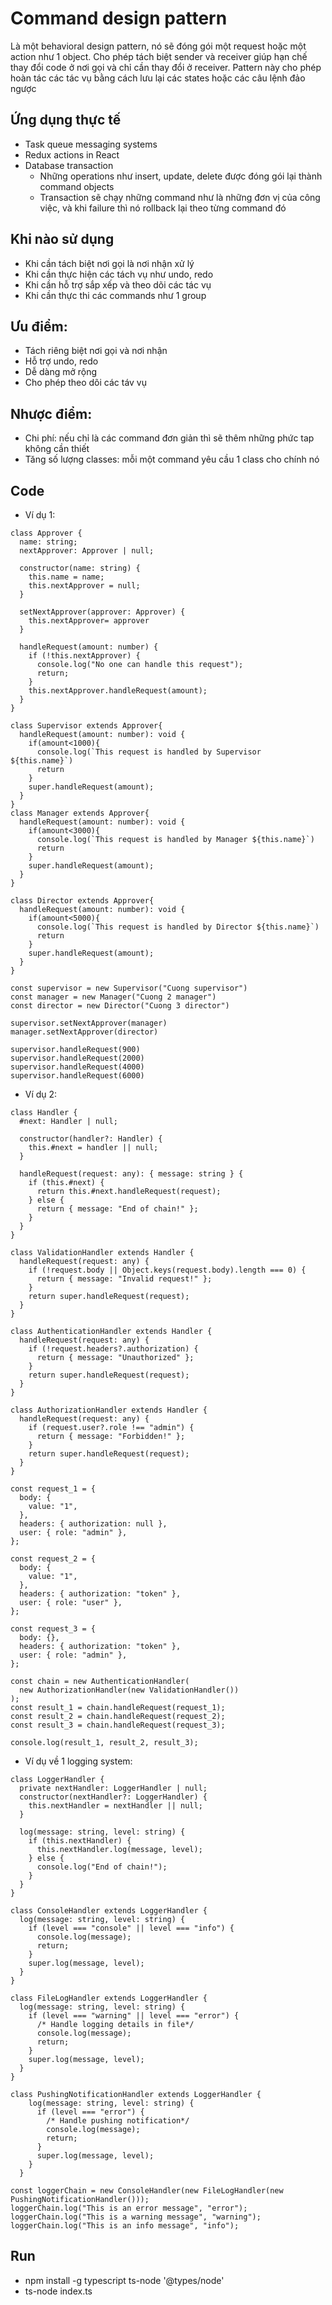 # Command design pattern
Là một behavioral design pattern, nó sẽ đóng gói một request hoặc một action như 1 object. Cho phép tách biệt sender và receiver giúp hạn chế thay đổi code ở nơi gọi và chỉ cần thay đổi ở receiver. Pattern này cho phép hoàn tác các tác vụ bằng cách lưu lại các states hoặc các câu lệnh đảo ngược

## Ứng dụng thực tế
- Task queue messaging systems
- Redux actions in React
- Database transaction
  - Những operations như insert, update, delete được đóng gói lại thành command objects
  - Transaction sẽ chạy những command như là những đơn vị của công việc, và khi failure thì nó rollback lại theo từng command đó

## Khi nào sử dụng
- Khi cần tách biệt nơi gọi là nơi nhận xử lý
- Khi cần thực hiện các tách vụ như undo, redo
- Khi cần hỗ trợ sắp xếp và theo dõi các tác vụ
- Khi cần thực thi các commands như 1 group

## Ưu điểm:
- Tách riêng biệt nơi gọi và nơi nhận 
- Hỗ trợ undo, redo
- Dễ dàng mở rộng
- Cho phép theo dõi các táv vụ

## Nhược điểm:
- Chi phí: nếu chỉ là các command đơn giản thì sẽ thêm những phức tap không cần thiết
- Tăng số lượng classes: mỗi một command yêu cầu 1 class cho chính nó

## Code
- Ví dụ 1:
```
class Approver {
  name: string;
  nextApprover: Approver | null;

  constructor(name: string) {
    this.name = name;
    this.nextApprover = null;
  }

  setNextApprover(approver: Approver) {
    this.nextApprover= approver
  }

  handleRequest(amount: number) {
    if (!this.nextApprover) {
      console.log("No one can handle this request");
      return;
    }
    this.nextApprover.handleRequest(amount);
  }
}

class Supervisor extends Approver{
  handleRequest(amount: number): void {
    if(amount<1000){
      console.log(`This request is handled by Supervisor ${this.name}`)
      return
    }
    super.handleRequest(amount);
  }
}
class Manager extends Approver{
  handleRequest(amount: number): void {
    if(amount<3000){
      console.log(`This request is handled by Manager ${this.name}`)
      return
    }
    super.handleRequest(amount);
  }
}

class Director extends Approver{
  handleRequest(amount: number): void {
    if(amount<5000){
      console.log(`This request is handled by Director ${this.name}`)
      return
    }
    super.handleRequest(amount);
  }
}

const supervisor = new Supervisor("Cuong supervisor")
const manager = new Manager("Cuong 2 manager")
const director = new Director("Cuong 3 director")

supervisor.setNextApprover(manager)
manager.setNextApprover(director)

supervisor.handleRequest(900)
supervisor.handleRequest(2000)
supervisor.handleRequest(4000)
supervisor.handleRequest(6000)

```
- Ví dụ 2:
```
class Handler {
  #next: Handler | null;

  constructor(handler?: Handler) {
    this.#next = handler || null;
  }

  handleRequest(request: any): { message: string } {
    if (this.#next) {
      return this.#next.handleRequest(request);
    } else {
      return { message: "End of chain!" };
    }
  }
}

class ValidationHandler extends Handler {
  handleRequest(request: any) {
    if (!request.body || Object.keys(request.body).length === 0) {
      return { message: "Invalid request!" };
    }
    return super.handleRequest(request);
  }
}

class AuthenticationHandler extends Handler {
  handleRequest(request: any) {
    if (!request.headers?.authorization) {
      return { message: "Unauthorized" };
    }
    return super.handleRequest(request);
  }
}

class AuthorizationHandler extends Handler {
  handleRequest(request: any) {
    if (request.user?.role !== "admin") {
      return { message: "Forbidden!" };
    }
    return super.handleRequest(request);
  }
}

const request_1 = {
  body: {
    value: "1",
  },
  headers: { authorization: null },
  user: { role: "admin" },
};

const request_2 = {
  body: {
    value: "1",
  },
  headers: { authorization: "token" },
  user: { role: "user" },
};

const request_3 = {
  body: {},
  headers: { authorization: "token" },
  user: { role: "admin" },
};

const chain = new AuthenticationHandler(
  new AuthorizationHandler(new ValidationHandler())
);
const result_1 = chain.handleRequest(request_1);
const result_2 = chain.handleRequest(request_2);
const result_3 = chain.handleRequest(request_3);

console.log(result_1, result_2, result_3);

```
- Ví dụ về 1 logging system:
```
class LoggerHandler {
  private nextHandler: LoggerHandler | null;
  constructor(nextHandler?: LoggerHandler) {
    this.nextHandler = nextHandler || null;
  }

  log(message: string, level: string) {
    if (this.nextHandler) {
      this.nextHandler.log(message, level);
    } else {
      console.log("End of chain!");
    }
  }
}

class ConsoleHandler extends LoggerHandler {
  log(message: string, level: string) {
    if (level === "console" || level === "info") {
      console.log(message);
      return;
    }
    super.log(message, level);
  }
}

class FileLogHandler extends LoggerHandler {
  log(message: string, level: string) {
    if (level === "warning" || level === "error") {
      /* Handle logging details in file*/
      console.log(message);
      return;
    }
    super.log(message, level);
  }
}

class PushingNotificationHandler extends LoggerHandler {
    log(message: string, level: string) {
      if (level === "error") {
        /* Handle pushing notification*/
        console.log(message);
        return;
      }
      super.log(message, level);
    }
  }
  
const loggerChain = new ConsoleHandler(new FileLogHandler(new PushingNotificationHandler()));
loggerChain.log("This is an error message", "error");
loggerChain.log("This is a warning message", "warning");
loggerChain.log("This is an info message", "info");

```

## Run
- npm install -g typescript ts-node '@types/node'
- ts-node index.ts